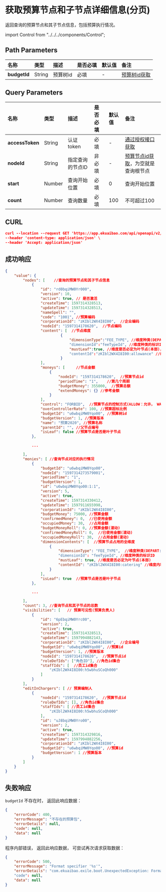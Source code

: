 # 获取预算节点和子节点详细信息(分页)

返回查询的预算节点和其子节点信息，包括预算执行情况。

import Control from "../../../components/Control";

<Control
method="GET"
url="/api/openapi/v2/budgets/$`budgetId`/query"
/>

## Path Parameters

| 名称 | 类型 | 描述 | 是否必填 | 默认值 | 备注 |
| :--- | :--- | :--- | :--- |:--- | :--- |
| **budgetId** | String  | 预算树id | 必填 | - | [预算树id获取](/docs/open-api/budget/get-budget-list) |

## Query Parameters

| 名称 | 类型 | 描述 | 是否必填 | 默认值 | 备注 |
| :--- | :--- | :--- | :--- |:--- | :--- |
| **accessToken**  | String | 认证token      | 必填  | -   | [通过授权接口获取](/docs/open-api/getting-started/auth) |
| **nodeId**       | String | 指定查询的节点ID | 非必填 | -   | [预算节点id获取](/docs/open-api/budget/get-budget-details)，为空就是查询根节点 |
| **start**        | Number | 查询开始位置     | 必填  | 0   | 查询开始位置 |
| **count**        | Number | 查询数量        | 必填  | 100 | 不可超过100 |

## CURL
```json
curl --location --request GET 'https://app.ekuaibao.com/api/openapi/v2/budgets/$u6wbqiMW0Yqo00/query?accessToken=f_kbtOJVVwdo00&start=1&count=100' \
--header 'content-type: application/json' \
--header 'Accept: application/json'
```

## 成功响应
```json
{
    "value": {
        "nodes": [    //查询的预算节点和其子节点信息
            {
                "id": "rd0bqiMW0Yr000",
                "version": 10,  
                "active": true, // 是否激活
                "createTime": 1597314328513,
                "updateTime": 1597314328513,
                "nameSpell": "",
                "code": "1001", //预算编码
                "corporationId": "zKIbl2WX4I8I00",  //企业编码
                "nodeId": "1597314178620",  //节点编码
                "content": [  //节点维度
                         {
                             "dimensionType":"FEE_TYPE", //维度种类(DEPART: 部门， PROJECT：档案，FEE_TYPE：消费类型， STAFF：员工 )
                             "dimensionId":"feeTypeId", //维度种类的标识ID
                             "mustLeaf":true, //维度是否必定为叶节点(本部)，true:非本级 
                             "contentId":"zKIbl2WX4I8I00:allowance" //维度内容id
                         }
                ],
                "moneys": [     //节点金额
                    {
                        "nodeId": "1597314178620",  //预算节点id
                        "periodTime": "1",    //第几个周期
                        "budgetMoney": 355000,  //预算总额
                        "extendMoneys": {} //参考金额
                    }
                ],
                "control": "FORBID",  //预算节点的控制方式(ALLOW：允许， WARN：警告， FORBID：禁止，IGNORED：什么都不做)
                "overControllerRate": 100, //预算超标比例
                "budgetId": "u6wbqiMW0Yqo00", //预算树id
                "budgetVersion": 1, //预算版本
                "name": "预算2020", //预算名称
                "parentId": "", //父节点编号
                "isLeaf": false //预算节点是否是叶子节点
            },

            ...

        ],
        "monies": [ //查询节点对应的执行情况
            {
                "budgetId": "u6wbqiMW0Yqo00",
                "nodeId": "1597314273579001",
                "periodTime": "1",
                "budgetVersion": 1,
                "id": "u6wbqiMW0Yqo00:1:1",
                "version": 5,
                "active": true,
                "createTime": 1597314330412,
                "updateTime": 1597911655998,
                "corporationId": "zKIbl2WX4I8I00",
                "budgetMoney": 75000, //预算金额
                "confirmedMoney": 0,  //已使用金额
                "occupiedMoney": 30,  //占用金额
                "budgetMoneyRoll": 0, //预算金额(滚动)
                "confirmedMoneyRoll": 0,  //已使用金额(滚动)
                "occupiedMoneyRoll": 30,  //占用金额(滚动)
                "dimensionContents": [  //预算节点占用的全维度
                    {
                        "dimensionType": "FEE_TYPE",  //维度种类(DEPART: 部门， PROJECT：档案，FEE_TYPE：消费类型， STAFF：员工 )
                        "dimensionId": "feeTypeId", //维度种类的标识ID
                        "mustLeaf": true, //维度是否必定为叶节点(本部)
                        "contentId": "zKIbl2WX4I8I00:catering" //维度内容id
                    }
                ],
                "isLeaf": true  //预算节点是否是叶子节点
            },

            ...

        ],
        "count": 3, //查询节点和其子节点的总数
        "visibilities": [   // 预算可见性(预算负责人)
            {
                "id": "6pEbqiMW0Yrc00",
                "version": 2,
                "active": true,
                "createTime": 1597314328513,
                "updateTime": 1597994882143,
                "corporationId": "zKIbl2WX4I8I00",  //企业编号
                "budgetId": "u6wbqiMW0Yqo00", //预算id
                "budgetVersion": 1, //预算版本
                "nodeId": "1597314178620",  //预算节点id
                "roleDefIds": ["角色ID"], //角色id集合
                "staffIds": [  //员工id集合 
                    "zKIbl2WX4I8I00:h5wbhuSCoQh000"
                ]  
            }
        ],
        "editInChargers": [ // 预算编制人
            {
                "nodeId": "1597314178620",  //预算节点id
                "roleDefIds": [], //角色id集合
                "staffIds": [ //员工id集合
                    "zKIbl2WX4I8I00:h5wbhuSCoQh000"
                ],
                "id": "uJ8bqiMW0Yro00",
                "version": 2,
                "active": true,
                "createTime": 1597314329816,
                "updateTime": 1597994882256,
                "corporationId": "zKIbl2WX4I8I00",
                "budgetId": "u6wbqiMW0Yqo00", //预算id
                "budgetVersion": 1 //预算版本
            }
        ]
    }
}
```

## 失败响应
`budgetId` 不存在时， 返回此响应数据：
```json
{
    "errorCode": 400,
    "errorMessage": "不存在的预算包",
    "errorDetails": null,
    "code": null,
    "data": null
}
```

程序内部错误， 返回此响应数据， 可尝试再次请求获取数据：
```json
{
    "errorCode": 500,
    "errorMessage": "Format specifier '%s'",
    "errorDetails": "com.ekuaibao.exile.boot.UnexpectedException: Format specifier '%s'\n\tat ------.remote error from whispered-invoice-rest[release-rest-server-668745ddf6-g8j9d/172.70.23.176](Unknown Source)"
    "code": null,
    "data": null
}
```

